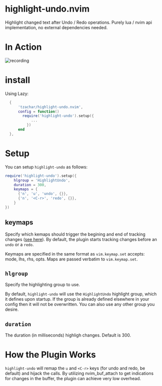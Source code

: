 # highlight-undo.nvim

Highlight changed text after Undo / Redo operations. Purely lua / nvim api implementation,
no external dependencies needed.

# In Action

![recording](https://github.com/tzachar/highlight-undo.nvim/assets/4946827/81b85a3b-b563-4e97-b4e1-7a48d0d2f912)

# install

Using Lazy:

```lua
  {
      'tzachar/highlight-undo.nvim',
      config = function()
        require('highlight-undo').setup({
            ...
          })
      end
  },
```

# Setup

You can setup `highlight-undo` as follows:

```lua
require('highlight-undo').setup({
    hlgroup = 'HighlightUndo',
    duration = 300,
    keymaps = {
      {'n', 'u', 'undo', {}},
      {'n', '<C-r>', 'redo', {}},
    }
})
```

## keymaps

Specify which kemaps should trigger the begining and end of tracking changes
([see here](#how-the-plugin-works)). By
default, the plugin starts tracking changes before an `undo` or a `redo`.

Keymaps are specified in the same format as `vim.keymap.set` accepts: mode, lhs,
rhs, opts. Maps are passed verbatim to `vim.keymap.set`.

## `hlgroup`

Specify the highlighting group to use.

By default, `highlight-undo` will use the `HighlightUndo` highlight
group, which it defines upon startup. If the group is already defined
elsewhere in your config then it will not be overwritten. You can also
use any other group you desire.

## `duration`

The duration (in milliseconds) highligh changes. Default is 300.

# How the Plugin Works

`highlight-undo` will remap the `u` and `<C-r>` keys (for undo and redo, be default) and
hijack the calls. By utilizing nvim_buf_attach to get indications for changes in the
buffer, the plugin can achieve very low overhead.
